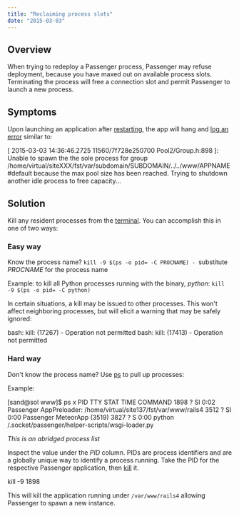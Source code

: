 ```yaml
---
title: "Reclaiming process slots"
date: "2015-03-03"
---
```


## Overview

When trying to redeploy a Passenger process, Passenger may refuse deployment, because you have maxed out on available process slots. Terminating the process will free a connection slot and permit Passenger to launch a new process.

## Symptoms

Upon launching an application after [restarting](https://kb.apiscp.com/ruby/restarting-passenger-processes/ "Restarting Passenger processes"), the app will hang and [log an error](https://kb.apiscp.com/cgi-passenger/viewing-launcher-errors/ "Viewing launcher errors") similar to:

\[ 2015-03-03 14:36:46.2725 11560/7f728e250700 Pool2/Group.h:898 \]: Unable to spawn the the sole process for group /home/virtual/siteXXX/fst/var/subdomain/SUBDOMAIN/../../www/APPNAME#default because the max pool size has been reached. Trying to shutdown another idle process to free capacity...

## Solution

Kill any resident processes from the [terminal](https://kb.apiscp.com/terminal/accessing-terminal/ "Accessing terminal"). You can accomplish this in one of two ways:

### Easy way

Know the process name? `kill -9 $(ps -o pid= -C PROCNAME) - `substitute _PROCNAME_ for the process name

Example: to kill all Python processes running with the binary, _python_: `kill -9 $(ps -o pid= -C python)`

In certain situations, a kill may be issued to other processes. This won't affect neighboring processes, but will elicit a warning that may be safely ignored:

bash: kill: (17267) - Operation not permitted
bash: kill: (17413) - Operation not permitted

### Hard way

Don't know the process name? Use [ps](http://apiscp.com/linux-man/man1/ps.1.html) to pull up processes:

Example:

\[sand@sol www\]$ ps x
 PID TTY STAT TIME COMMAND
 1898 ? Sl 0:02 Passenger AppPreloader: /home/virtual/site137/fst/var/www/rails4
 3512 ? Sl 0:00 Passenger MeteorApp (3519)
 3827 ? S 0:00 python /.socket/passenger/helper-scripts/wsgi-loader.py

_This is an abridged process list_

Inspect the value under the _PID_ column. PIDs are process identifiers and are a globally unique way to identify a process running. Take the PID for the respective Passenger application, then [kill](http://apiscp.com/linux-man/man1/kill.1.html) it.

kill -9 1898

This will kill the application running under `/var/www/rails4` allowing Passenger to spawn a new instance.
